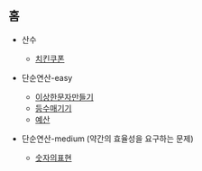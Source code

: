홈
------
- 산수
  * [치킨쿠폰](problems/20231105_lv0_pr_치킨쿠폰.md)
    
- 단순연산-easy
  * [이상한문자만들기](problems/20231105_lv1_pr_이상한문자만들기.md)
  * [등수매기기](problems/20231105_lv1_pr_등수매기기.md)
  * [예산](problems/20231105_lv1_pr_예산.md)
 
- 단순연산-medium (약간의 효율성을 요구하는 문제)
  * [숫자의표현](problems/20231105_lv2_pr_이상한문자만들기.md)
